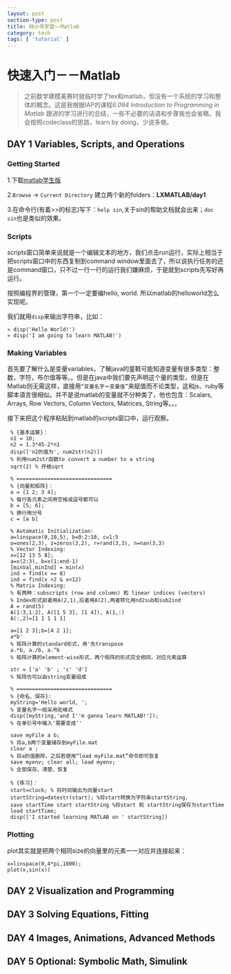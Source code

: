 ```yaml
---
layout: post
section-type: post
title: 陆小寻学堂——Matlab
category: tech
tags: [ 'tutorial' ]
---
```


快速入门－－Matlab
=================

> 之前数学建模美赛时就临时学了tex和matlab，但没有一个系统的学习和整体的概念。这是我根据IAP的课程*6.094 Introduction to Programming in Matlab* 跟进的学习进行的总结，一些不必要的话语和步骤我也会省略，我会按照codeclass的思路，learn by doing，少说多做。

## DAY 1 Variables, Scripts, and Operations

### Getting Started

1.下载[matlab学生版]( https://msca.mit.edu/cgi-bin/matlab )

2.`Browse` -> `Current Directory` 建立两个新的folders：**LXMATLAB/day1**

3.在命令行(有着>>的标志)写下：`help sin`,关于sin的帮助文档就会出来；`doc sin`也是类似的效果。

### Scripts

scripts窗口简单来说就是一个编辑文本的地方，我们点击run运行，实际上相当于把scripts窗口中的东西复制到command window里面去了，所以说执行任务的还是command窗口，只不过一行一行的运行我们嫌麻烦，于是就到scripts先写好再运行。

按照编程界的管理，第一个一定要编hello, world. 所以matlab的helloworld怎么实现呢。

我们就用`disp`来输出字符串，比如：

    » disp('Hello World!')
    » disp('I am going to learn MATLAB!')

### Making Variables

首先要了解什么是变量variables，了解java的童鞋可能知道变量有很多类型：整数，字符，布尔值等等。。但是在java中我们要先声明这个量的类型，但是在Matlab则无需这样，直接用`“变量名字＝变量值”`来赋值而不论类型，这和js、ruby等脚本语言很相似。并不是说matlab的变量就不分种类了，他也包含：Scalars, Arrays, Row Vectors, Column Vectors, Matrices, String等。。。

接下来把这个程序粘贴到matlab的scripts窗口中，运行观察。

	 % {基本运算}：
     n1 = 10;
	 n2 = 1.3*45-2*n1
     disp(['n2的值为', num2str(n2)])
     % 利用num2str函数to convert a number to a string
     sqrt(2) % 开根sqrt
     
     % ===============================   
     % {向量和矩阵}：
	 a = [1 2; 3 4];
     % 每行各元素之间用空格或逗号都可以
	 b = [5; 6];
     % 换行用分号
	 c = [a b] 
     
     % Automatic Initialization:
     a=linspace(0,10,5), b=0:2:10, c=1:5
     o=ones(2,3), z=zeros(3,2), r=rand(3,3), n=nan(3,3)
     % Vector Indexing:
     x=[12 13 5 8];
     a=x(2:3), b=x(1:end-1)
     [minVal,minInd] = min(x)
     ind = find(x == 8)
     ind = find(x >2 & x<12)
     % Matrix Indexing:
     % 有两种：subscripts (row and column) 和 linear indices (vectors)
     % Index形式前者用A(2,1),后者用A(2),两者转化用nd2sub和sub2ind
     A = rand(5)
     A(1:3,1:2), A([1 5 3], [1 4]), A(1,:) 
     A(:,2)=[1 1 1 1 1]
     
     a=[1 2 3];b=[4 2 1];
     a*b'
     % 矩阵计算的standard形式，用'先transpose
     a.*b, a./b, a.^b
     % 矩阵计算的element-wise形式，两个矩阵的形式完全相同，对应元素运算
     
     str = ['a' 'b' ; 'c' 'd']
     % 矩阵也可以由string变量组成
     
     % ===============================  
     % {命名、保存}:
     myString='Hello world, ';
     % 变量名字一般采用驼峰式
	 disp([myString,'and I''m ganna learn MATLAB!']);
     % 在单引号中输入'需要变成''
     
	 save myFile a b;
     % 将a,b两个变量储存到myFile.mat
	 clear a ;
     % 将a的值删除，之后若使用“load myFile.mat”命令即可恢复
	 save myenv; clear all; load myenv;
     % 全部保存、清楚、恢复
	 
     % {练习}：
	 start=clock; % 将时间输出为向量start
	 startString=datestr(start); %将start转换为字符串startString,
	 save startTime start startString %将start 和 startString保存为startTime
     load startTime;
     disp(['I started learning MATLAB on ' startString])

### Plotting

plot其实就是把两个相同size的向量里的元素一一对应并连接起来：

	x=linspace(0,4*pi,1000);
	plot(x,sin(x))

## DAY 2 Visualization and Programming



## DAY 3 Solving Equations, Fitting

## DAY 4 Images, Animations, Advanced Methods

## DAY 5 Optional: Symbolic Math, Simulink


